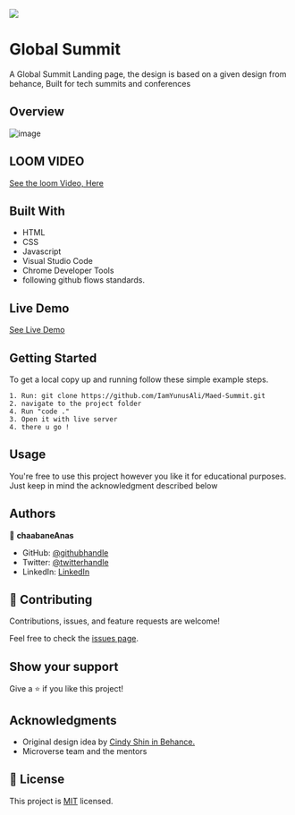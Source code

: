 ![](https://img.shields.io/badge/Microverse-blueviolet)

# Global Summit

A Global Summit Landing page, the design is based  on a given design from behance,
Built for tech summits and conferences

## Overview
![image](https://user-images.githubusercontent.com/99597333/222122898-98d4cffb-cfb4-419b-8eda-770f01321fc2.png)



## LOOM VIDEO

[See the loom Video, Here](https://www.loom.com/share/19280ca1f72045d4942063618325581f)

## Built With

- HTML
- CSS
- Javascript
- Visual Studio Code
- Chrome Developer Tools
- following github flows standards.

## Live Demo 

[See Live Demo](https://chaabaneanas.github.io/Global-Summit-/)

## Getting Started


To get a local copy up and running follow these simple example steps.

```
1. Run: git clone https://github.com/IamYunusAli/Maed-Summit.git
2. navigate to the project folder
4. Run "code ." 
3. Open it with live server
4. there u go !
```
## Usage
You're free to use this project however you like it for educational purposes. Just keep in mind the acknowledgment described below

## Authors

👤 **chaabaneAnas**

- GitHub: [@githubhandle](https://github.com/ChaabaneAnas/)
- Twitter: [@twitterhandle](https://twitter.com/twitterhandle)
- LinkedIn: [LinkedIn](https://linkedin.com/in/linkedinhandle)

## 🤝 Contributing

Contributions, issues, and feature requests are welcome!

Feel free to check the [issues page](https://github.com/ChaabaneAnas/Global-Summit-/issues).

## Show your support

Give a ⭐️ if you like this project!

## Acknowledgments

- Original design idea by [Cindy Shin in Behance.](https://www.behance.net/gallery/29845175/CC-Global-Summit-2015)
- Microverse team and the mentors

## 📝 License

This project is [MIT](./MIT.md) licensed.
